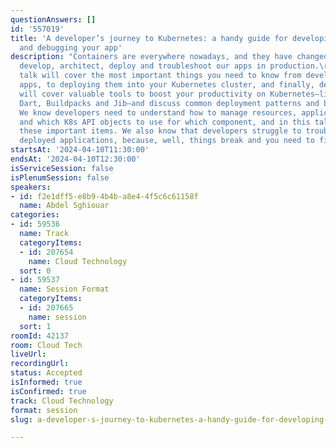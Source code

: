 ```yaml
---
questionAnswers: []
id: '557019'
title: 'A developer’s journey to Kubernetes: a handy guide for developing, deploying,
  and debugging your app'
description: "Containers are everywhere nowadays, and they have changed the way we
  develop, architect, deploy and troubleshoot our apps in production.\r\n\r\nThis
  talk will cover the most important things you need to know from developing containerized
  apps, to deploying them into your Kubernetes cluster, and finally, debugging them.\r\n\r\nWe
  will cover valuable tools to boost your productivity on Kubernetes—like Skaffold,
  Dart, Buildpacks and Jib—and discuss common deployment patterns and best practices.
  We know developers need to understand how to manage resources, application lifecycle
  and which K8s API objects to use for which component, and in this talk we’ll detail
  these important items. We also know that developers struggle to troubleshoot their
  deployed applications, because, well, things break and you need to figure out why!\r\n"
startsAt: '2024-04-10T11:30:00'
endsAt: '2024-04-10T12:30:00'
isServiceSession: false
isPlenumSession: false
speakers:
- id: f2e1dff5-e8b9-4b4b-a8e4-4f5c6c61158f
  name: Abdel Sghiouar
categories:
- id: 59536
  name: Track
  categoryItems:
  - id: 207654
    name: Cloud Technology
  sort: 0
- id: 59537
  name: Session Format
  categoryItems:
  - id: 207665
    name: session
  sort: 1
roomId: 42137
room: Cloud Tech
liveUrl: 
recordingUrl: 
status: Accepted
isInformed: true
isConfirmed: true
track: Cloud Technology
format: session
slug: a-developer-s-journey-to-kubernetes-a-handy-guide-for-developing-deploying-and-debugging-your-app

---
```

